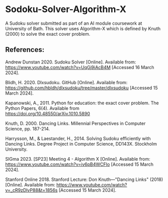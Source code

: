 # Sodoku-Solver-Algorithm-X
A Sudoku solver submitted as part of an AI module coursework at University of Bath. This solver uses Algorithm-X which is defined by Knuth (2000) to solve the exact cover problem.

## References:
Andrew Dunstan 2020. Sudoku Solver [Online]. Available from: https://www.youtube.com/watch?v=UqGj9iAcB4M [Accessed 16 March 2024].

Blidh, H. 2020. Dlxsudoku. GitHub [Online]. Available from: https://github.com/hbldh/dlxsudoku/tree/master/dlxsudoku [Accessed 15 March 2024].

Kapanowski, A., 2011. Python for education: the exact cover problem. The Python Papers, 6(4). Available from https://doi.org/10.48550/arXiv.1010.5890

Knuth, D. 2000. Dancing Links. Millennial Perspectives in Computer Science, pp. 187-214.

Harrysson, M., & Laestander, H., 2014. Solving Sudoku efficiently with Dancing Links. Degree Project in Computer Science, DD143X. Stockholm University.

SIGma 2023. [SP23] Meeting 4 - Algorithm X [Online]. Available from: https://www.youtube.com/watch?v=iv6pB4WCFIo [Accessed 15 March 2024].

Stanford Online 2018. Stanford Lecture: Don Knuth—"Dancing Links" (2018) [Online]. Available from: https://www.youtube.com/watch?v=_cR9zDlvP88&t=1856s [Accessed 15 March 2024].

